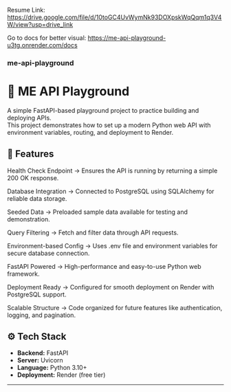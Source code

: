 Resume Link: https://drive.google.com/file/d/10toGC4UvWymNk93DOXpskWqQqm1q3V4W/view?usp=drive_link

Go to docs for better visual: https://me-api-playground-u3tg.onrender.com/docs


### me-api-playground
# 🚀 ME API Playground

A simple FastAPI-based playground project to practice building and deploying APIs.  
This project demonstrates how to set up a modern Python web API with environment variables, routing, and deployment to Render.

## 📌 Features
Health Check Endpoint → Ensures the API is running by returning a simple 200 OK response.

Database Integration → Connected to PostgreSQL using SQLAlchemy for reliable data storage.

Seeded Data → Preloaded sample data available for testing and demonstration.

Query Filtering → Fetch and filter data through API requests.

Environment-based Config → Uses .env file and environment variables for secure database connection.

FastAPI Powered → High-performance and easy-to-use Python web framework.

Deployment Ready → Configured for smooth deployment on Render with PostgreSQL support.

Scalable Structure → Code organized for future features like authentication, logging, and pagination.

## ⚙️ Tech Stack
- **Backend:** FastAPI
- **Server:** Uvicorn
- **Language:** Python 3.10+
- **Deployment:** Render (free tier)

---
 
